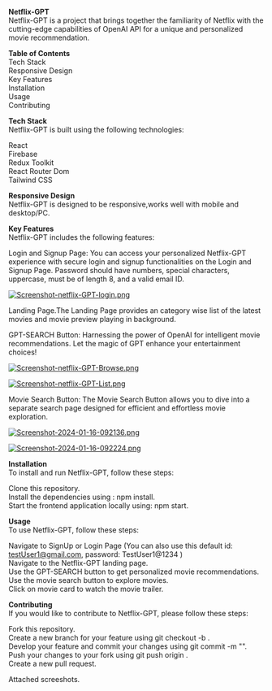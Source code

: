 **Netflix-GPT**\
Netflix-GPT is a project that brings together the familiarity of Netflix with the cutting-edge capabilities of OpenAI API for a unique and personalized movie recommendation.

**Table of Contents**\
Tech Stack\
Responsive Design\
Key Features\
Installation\
Usage\
Contributing

**Tech Stack**\
Netflix-GPT is built using the following technologies:

React\
Firebase\
Redux Toolkit\
React Router Dom\
Tailwind CSS

**Responsive Design**\
Netflix-GPT is designed to be responsive,works well with mobile and desktop/PC.

**Key Features**\
Netflix-GPT includes the following features:

Login and Signup Page: You can access your personalized Netflix-GPT experience with secure login and signup functionalities on the Login and Signup Page.
Password should have numbers, special characters, uppercase, must be of length 8, and a valid email ID.

[![Screenshot-netflix-GPT-login.png](https://i.postimg.cc/mr0Tq484/Screenshot-netflix-GPT-login.png)](https://postimg.cc/kVvr6k0Y)

Landing Page.The Landing Page provides an category wise list of the latest movies and movie preview playing in background.

GPT-SEARCH Button: Harnessing the power of OpenAI for intelligent movie recommendations. Let the magic of GPT enhance your entertainment choices!

[![Screenshot-netflix-GPT-Browse.png](https://i.postimg.cc/Z58gZSbZ/Screenshot-netflix-GPT-Browse.png)](https://postimg.cc/NK0b7Z2P)

[![Screenshot-netflix-GPT-List.png](https://i.postimg.cc/bwrTVfZ3/Screenshot-netflix-GPT-List.png)](https://postimg.cc/VJyn5TBC)

Movie Search Button: The Movie Search Button allows you to dive into a separate search page designed for efficient and effortless movie exploration.

[![Screenshot-2024-01-16-092136.png](https://i.postimg.cc/LXpjpcsd/Screenshot-2024-01-16-092136.png)](https://postimg.cc/cKFv75YT)

[![Screenshot-2024-01-16-092224.png](https://i.postimg.cc/s2w3jSjV/Screenshot-2024-01-16-092224.png)](https://postimg.cc/TyLzQK5S)

**Installation**\
To install and run Netflix-GPT, follow these steps:

Clone this repository.\
Install the dependencies using : npm install.\
Start the frontend application locally using: npm start.

**Usage**\
To use Netflix-GPT, follow these steps:

Navigate to SignUp or Login Page (You can also use this default id: testUser1@gmail.com, password: TestUser1@1234 )\
Navigate to the Netflix-GPT landing page.\
Use the GPT-SEARCH button to get personalized movie recommendations.\
Use the movie search button to explore movies.\
Click on movie card to watch the movie trailer.

**Contributing**\
If you would like to contribute to Netflix-GPT, please follow these steps:

Fork this repository.\
Create a new branch for your feature using git checkout -b <feature-name>.\
Develop your feature and commit your changes using git commit -m "<commit-message>".\
Push your changes to your fork using git push origin <feature-name>.\
Create a new pull request.

Attached screeshots.


